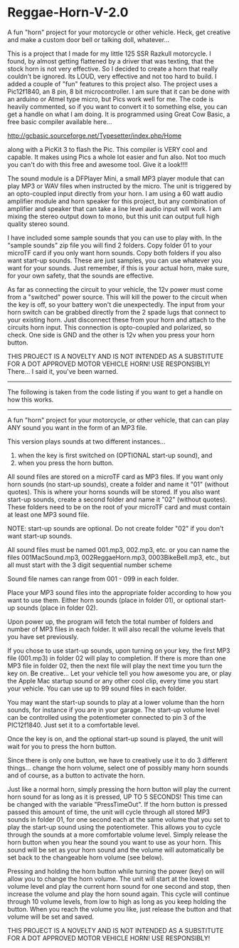 # Reggae-Horn-V-2.0
A fun "horn" project for your motorcycle or other vehicle. Heck, get creative and make a custom door bell or talking doll, whatever...

This is a project that I made for my little 125 SSR Razkull motorcycle. I found, by almost getting flattened by a driver that was texting, that the stock horn is not very effective. So I decided to create a horn that really couldn't be ignored. Its LOUD, very effective and not too hard to build. I added a couple of "fun" features to this project also. The project uses a Pic12f1840, an 8 pin, 8 bit microcontroller. I am sure that it can be done with an arduino or Atmel type micro, but Pics work well for me. The code is heavily commented, so if you want to convert it to something else, you can get a handle on what I am doing. It is programmed using Great Cow Basic, a free basic compiler available here...

http://gcbasic.sourceforge.net/Typesetter/index.php/Home

along with a PicKit 3 to flash the Pic. This compiler is VERY cool and capable. It makes using Pics a whole lot easier and fun also. Not too much you can't do with this free and awesome tool. Give it a look!!!!

The sound module is a DFPlayer Mini, a small MP3 player module that can play MP3 or WAV files when instructed by the micro. The unit is triggered by an opto-coupled input directly from your horn. I am using a 60 watt audio amplifier module and horn speaker for this project, but any combination of amplifier and speaker that can take a line level audio input will work. I am mixing the stereo output down to mono, but this unit can output full high quality stereo sound.

I have included some sample sounds that you can use to play with. In the "sample sounds" zip file you will find 2 folders. Copy folder 01 to your microTF card if you only want horn sounds. Copy both folders if you also want start-up sounds. These are just samples, you can use whatever you want for your sounds. Just remember, if this is your actual horn, make sure, for your own safety, that the sounds are effective.

As far as connecting the circuit to your vehicle, the 12v power must come from a "switched" power source. This will kill the power to the circuit when the key is off, so your battery won't die unexpectedly. The input from your horn switch can be grabbed directly from the 2 spade lugs that connect to your existing horn. Just disconnect these from your horn and attach to the circuits horn input. This connection is opto-coupled and polarized, so check. One side is GND and the other is 12v when you press your horn button.

THIS PROJECT IS A NOVELTY AND IS NOT INTENDED AS A SUBSTITUTE FOR A DOT APPROVED MOTOR VEHICLE HORN! USE RESPONSIBLY!
There... I said it, you've been warned.

********************************************************************************************
The following is taken from the code listing if you want to get a handle on how this works.
********************************************************************************************

A fun "horn" project for your motorcycle, or other vehicle, that can can play ANY sound you want in the form of an MP3 file.

This version plays sounds at two different instances...

1) when the key is first switched on (OPTIONAL start-up sound), and
2) when you press the horn button.

All sound files are stored on a microTF card as MP3 files. If you want only horn sounds (no start-up sounds), create a folder and name it "01" (without quotes). This is where your horns sounds will be stored. If you also want start-up sounds, create a second folder and name it "02" (without quotes). These folders need to be on the root of your microTF card and must contain at least one MP3 sound file.

NOTE: start-up sounds are optional. Do not create folder "02" if you don't want start-up sounds.                                           

All sound files must be named 001.mp3, 002.mp3, etc. or you can name the files 001MacSound.mp3, 002ReggaeHorn.mp3, 0003BikeBell.mp3, etc., but all must start with the 3 digit sequential number scheme

Sound file names can range from 001 - 099 in each folder.

Place your MP3 sound files into the appropriate folder according to how you want to use them. Either horn sounds (place in folder 01), or optional start-up sounds (place in folder 02).

Upon power up, the program will fetch the total number of folders and number of MP3 files in each folder. It will also recall the volume levels that you have set previously.

If you chose to use start-up sounds, upon turning on your key, the first MP3 file (001.mp3) in folder 02 will play to completion. If there is more than one MP3 file in folder 02, then the next file will play the next time you turn the key on. Be creative... Let your vehicle tell you how awesome you are, or play the Apple Mac startup sound or any other cool clip, every time you start your vehicle. You can use up to 99 sound files in each folder.

You may want the start-up sounds to play at a lower volume than the horn sounds, for instance if you are in your garage. The start-up volume level can be controlled using the potentiometer connected to pin 3 of the PIC12f1840. Just set it to a comfortable level.

Once the key is on, and the optional start-up sound is played, the unit will wait for you to press the horn button.

Since there is only one button, we have to creatively use it to do 3 different things... change the horn volume, select one of possibly many horn sounds and of course, as a button to activate the horn.

Just like a normal horn, simply pressing the horn button will play the current horn sound for as long as it is pressed, UP TO 5 SECONDS! This time can be changed with the variable "PressTimeOut". If the horn button is pressed passed this amount of time, the unit will cycle through all stored MP3 sounds in folder 01, for one second each at the same volume that you set to play the start-up sound using the potentiometer. This allows you to cycle through the sounds at a more comfortable volume level. Simply release the horn button when you hear the sound you want to use as your horn. This sound will be set as your horn sound and the volume will automatically be set back to the changeable horn volume (see below).

Pressing and holding the horn button while turning the power (key) on will allow you to change the horn volume. The unit will start at the lowest volume level and play the current horn sound for one second and stop, then increase the volume and play the horn sound again. This cycle will continue through 10 volume levels, from low to high as long as you keep holding the button. When you reach the volume you like, just release the button and that volume will be set and saved.
 
THIS PROJECT IS A NOVELTY AND IS NOT INTENDED AS A SUBSTITUTE FOR A DOT APPROVED MOTOR VEHICLE HORN! USE RESPONSIBLY!
